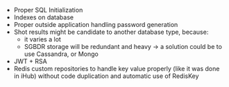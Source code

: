 - Proper SQL Initialization
- Indexes on database
- Proper outside application handling password generation
- Shot results might be candidate to another database type, because: 
    - it varies a lot
    - SGBDR storage will be redundant and heavy 
    -> a solution could be to use Cassandra, or Mongo
- JWT + RSA
- Redis custom repositories to handle key value properly (like it was done in iHub) without code duplication and automatic use of RedisKey
